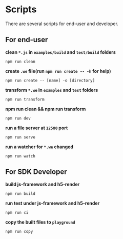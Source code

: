 # Scripts

There are several scripts for end-user and developer.

## For end-user

**clean `*.js` in `examples/build` and `test/build` folders**
```shell
npm run clean
```

**create `.we` file(run `npm run create -- -h` for help)**
```shell
npm run create -- [name] -o [directory]
```

**transform `*.we` in `examples` and `test` folders**
```shell
npm run transform
```

**npm run clean && npm run transform**
```shell
npm run dev
```

**run a file server at `12580` port**
```shell
npm run serve
```

**run a watcher for `*.we` changed**
```shell
npm run watch
```

## For SDK Developer

**build js-framework and h5-render**
```shell
npm run build
```

**run test under js-framework and h5-render**
```shell
npm run ci
```

**copy the built files to `playground`**
```shell
npm run copy
```
